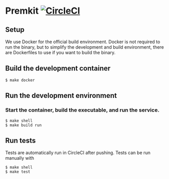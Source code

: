 Premkit [![CircleCI](https://circleci.com/gh/premkit/premkit.svg?style=svg)](https://circleci.com/gh/premkit/premkit)
=======

## Setup
We use Docker for the official build environment.  Docker is not required to run the binary, but to simplify the development and build environment, there are 
Dockerfiles to use if you want to build the binary.

## Build the development container
```shell
$ make docker
```

## Run the development environment

### Start the container, build the executable, and run the service.
```
$ make shell
$ make build run
```

## Run tests
Tests are automatically run in CircleCI after pushing.  Tests can be run manually with
```shell
$ make shell
$ make test
```
